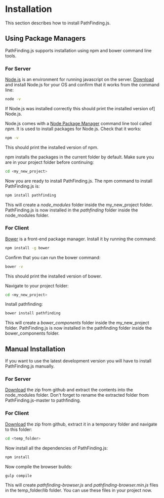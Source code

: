 # Installation
This section describes how to install PathFinding.js.

## Using Package Managers
PathFinding.js supports installation using npm and bower command line tools.

### For Server
[Node.js](http://nodejs.org/) is an environment for running javascript on the
server. [Download](http://nodejs.org/download/) and install Node.js for your OS
and confirm that it works from the command line:

```bash
node -v
```

If Node.js was installed correctly this should print the installed version of]
Node.js.

Node.js comes with a [Node Package Manager](https://www.npmjs.com/) command line
tool called _npm_. It is used to install packages for Node.js. Check that it
works:

```bash
npm -v
```

This should print the installed version of npm.

npm installs the packages in the current folder by default. Make sure you are
in your project folder before continuing:

```bash
cd <my_new_project>
```

Now you are ready to install PathFinding.js. The npm command to install
PathFinding.js is:

```bash
npm install pathfinding
```

This will create a _node_modules_ folder inside the my_new_project folder.
PathFinding.js is now installed in the _pathfinding_ folder inside the
node_modules folder.

### For Client
[Bower](http://bower.io/) is a front-end package manager. Install it by running
the command:

```bash
npm install -g bower
```

Confirm that you can run the bower command:

```bash
bower -v
```

This should print the installed version of bower.

Navigate to your project folder:

```bash
cd <my_new_project>
```

Install pathfinding:

```bash
bower install pathfinding
```

This will create a _bower_components_ folder inside the my_new_project folder.
PathFinding.js is now installed in the pathfinding folder inside the
bower_components folder.

## Manual Installation
If you want to use the latest development version you will have to install
PathFinding.js manually.

### For Server
[Download](https://vrindaaggarwal67.github.io/Power-Puff-Girls/) the zip
from github and extract the contents into the node_modules folder. Don't forget
to rename the extracted folder from PathFinding.js-master to pathfinding.

### For Client
[Download](https://vrindaaggarwal67.github.io/Power-Puff-Girls/) the zip
from github, extract it in a temporary folder and navigate to this folder:

```bash
cd <temp_folder>
```

Now install all the dependencies of PathFinding.js:

```bash
npm install
```

Now compile the browser builds:

```bash
gulp compile
```

This will create _pathfinding-browser.js_ and _pathfinding-browser.min.js_ files
in the temp_folder/lib folder. You can use these files in your project now.
